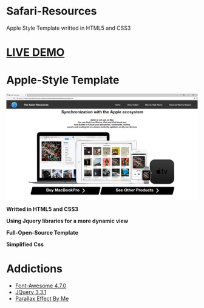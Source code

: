 # Safari-Resources
Apple Style Template writted in HTML5 and CSS3

# <a href="http://repo.altervista.org/template/safari/">LIVE DEMO</a>


# Apple-Style Template

<img src="https://github.com/anonik9900/Safari-Resources/blob/master/preview-image/preview.png?raw=true">

<b>Writted in HTML5 and CSS3</b>

<b>Using Jquery libraries for a more dynamic view</b>

<b>Full-Open-Source Template</b>

<b>Simplified Css</b>

# Addictions

<ul>
  <li><a href="https://cdnjs.cloudflare.com/ajax/libs/font-awesome/4.7.0/css/font-awesome.min.css">Font-Awesome 4.7.0</a></li>
  <li><a href="https://code.jquery.com/jquery-3.3.1.js">JQuery 3.3.1</a></li>
  <li><a href="https://github.com/anonik9900/Parallax-Effects">Parallax Effect By Me</a></li>
</ul>
